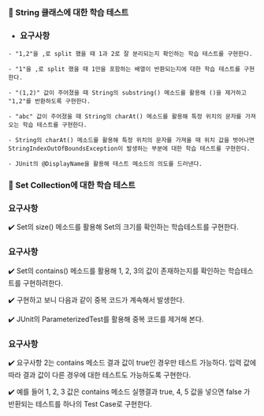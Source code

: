 ### 🧪 String 클래스에 대한 학습 테스트

- ### 요구사항

```
- "1,2"을 ,로 split 했을 때 1과 2로 잘 분리되는지 확인하는 학습 테스트를 구현한다.

- "1"을 ,로 split 했을 때 1만을 포함하는 배열이 반환되는지에 대한 학습 테스트를 구현한다.

- "(1,2)" 값이 주어졌을 때 String의 substring() 메소드를 활용해 ()을 제거하고 "1,2"를 반환하도록 구현한다.

- "abc" 값이 주어졌을 때 String의 charAt() 메소드를 활용해 특정 위치의 문자를 가져오는 학습 테스트를 구현한다.

- String의 charAt() 메소드를 활용해 특정 위치의 문자를 가져올 때 위치 값을 벗어나면 StringIndexOutOfBoundsException이 발생하는 부분에 대한 학습 테스트를 구현한다.

- JUnit의 @DisplayName을 활용해 테스트 메소드의 의도를 드러낸다.
``` 

### 🧪 Set Collection에 대한 학습 테스트

### 요구사항

✔️ Set의 size() 메소드를 활용해 Set의 크기를 확인하는 학습테스트를 구현한다.

### 요구사항

✔️ Set의 contains() 메소드를 활용해 1, 2, 3의 값이 존재하는지를 확인하는 학습테스트를 구현하려한다.

✔️ 구현하고 보니 다음과 같이 중복 코드가 계속해서 발생한다.

✔️ JUnit의 ParameterizedTest를 활용해 중복 코드를 제거해 본다.

### 요구사항

✔️ 요구사항 2는 contains 메소드 결과 값이 true인 경우만 테스트 가능하다. 입력 값에 따라 결과 값이 다른 경우에 대한 테스트도 가능하도록 구현한다.

✔️ 예를 들어 1, 2, 3 값은 contains 메소드 실행결과 true, 4, 5 값을 넣으면 false 가 반환되는 테스트를 하나의 Test Case로 구현한다.
